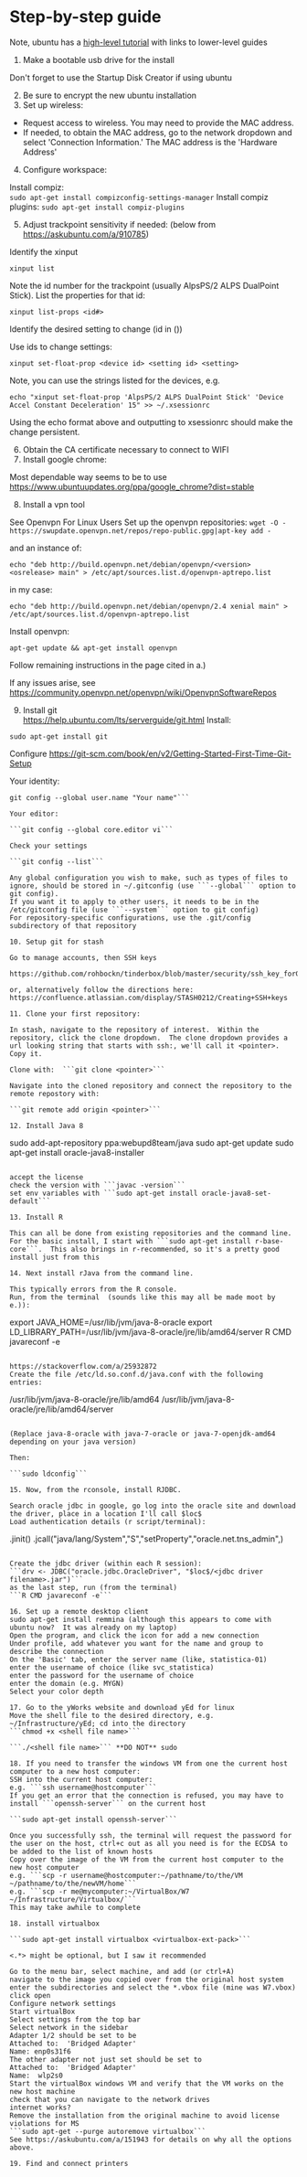 # Step-by-step guide

Note, ubuntu has a [high-level tutorial](https://tutorials.ubuntu.com/tutorial/tutorial-install-ubuntu-desktop?_ga=2.119631947.251959231.1502468949-2007631431.1502468949#0) with links to lower-level guides

1. Make a bootable usb drive for the install

Don't forget to use the Startup Disk Creator if using ubuntu

2. Be sure to encrypt the new ubuntu installation
3. Set up wireless:
- Request access to wireless. You may need to provide the MAC address.
- If needed, to obtain the MAC address, go to the network dropdown and select 'Connection Information.'  The MAC address is the 'Hardware Address'
4. Configure workspace:

Install compiz:  
```sudo apt-get install compizconfig-settings-manager```
Install compiz plugins:
```sudo apt-get install compiz-plugins```

5. Adjust trackpoint sensitivity if needed: (below from https://askubuntu.com/a/910785)

Identify the xinput

```xinput list```

Note the id number for the trackpoint (usually AlpsPS/2 ALPS DualPoint Stick).  List the properties for that id:

```xinput list-props <id#>```

Identify the desired setting to change (id in ())

Use ids to change settings:

```xinput set-float-prop <device id> <setting id> <setting>```

Note, you can use the strings listed for the devices, e.g.

```echo "xinput set-float-prop 'AlpsPS/2 ALPS DualPoint Stick' 'Device Accel Constant Deceleration' 15" >> ~/.xsessionrc```

Using the echo format above and outputting to xsessionrc should make the change persistent.

6. Obtain the CA certificate necessary to connect to WIFI
7. Install google chrome:

Most dependable way seems to be to use https://www.ubuntuupdates.org/ppa/google_chrome?dist=stable

8. Install a vpn tool

See Openvpn For Linux Users
Set up the openvpn repositories:
```wget -O - https://swupdate.openvpn.net/repos/repo-public.gpg|apt-key add -```

and an instance of:

```echo "deb http://build.openvpn.net/debian/openvpn/<version> <osrelease> main" > /etc/apt/sources.list.d/openvpn-aptrepo.list```

in my case:

```echo "deb http://build.openvpn.net/debian/openvpn/2.4 xenial main" > /etc/apt/sources.list.d/openvpn-aptrepo.list```

Install openvpn:

```apt-get update && apt-get install openvpn```


Follow remaining instructions in the page cited in a.)

If any issues arise, see https://community.openvpn.net/openvpn/wiki/OpenvpnSoftwareRepos

9. Install git  
https://help.ubuntu.com/lts/serverguide/git.html
Install:

```sudo apt-get install git```

Configure https://git-scm.com/book/en/v2/Getting-Started-First-Time-Git-Setup

Your identity:

```git config --global user.email "you@example.com"
git config --global user.name "Your name"```

Your editor:

```git config --global core.editor vi```

Check your settings

```git config --list```

Any global configuration you wish to make, such as types of files to ignore, should be stored in ~/.gitconfig (use ```--global``` option to git config).
If you want it to apply to other users, it needs to be in the /etc/gitconfig file (use ```--system``` option to git config)
For repository-specific configurations, use the .git/config subdirectory of that repository

10. Setup git for stash

Go to manage accounts, then SSH keys

https://github.com/rohbockn/tinderbox/blob/master/security/ssh_key_forGithub.md

or, alternatively follow the directions here:  https://confluence.atlassian.com/display/STASH0212/Creating+SSH+keys

11. Clone your first repository:

In stash, navigate to the repository of interest.  Within the repository, click the clone dropdown.  The clone dropdown provides a url looking string that starts with ssh:, we'll call it <pointer>.  Copy it.

Clone with:  ```git clone <pointer>```

Navigate into the cloned repository and connect the repository to the remote repostory with:

```git remote add origin <pointer>```

12. Install Java 8
```
sudo add-apt-repository ppa:webupd8team/java
sudo apt-get update
sudo apt-get install oracle-java8-installer
```

accept the license
check the version with ```javac -version```
set env variables with ```sudo apt-get install oracle-java8-set-default```

13. Install R

This can all be done from existing repositories and the command line.  For the basic install, I start with ```sudo apt-get install r-base-core```.  This also brings in r-recommended, so it's a pretty good install just from this

14. Next install rJava from the command line.  

This typically errors from the R console.
Run, from the terminal  (sounds like this may all be made moot by e.)):

```
export JAVA_HOME=/usr/lib/jvm/java-8-oracle
export LD_LIBRARY_PATH=/usr/lib/jvm/java-8-oracle/jre/lib/amd64/server
R CMD javareconf -e
```

https://stackoverflow.com/a/25932872
Create the file /etc/ld.so.conf.d/java.conf with the following entries:

```
/usr/lib/jvm/java-8-oracle/jre/lib/amd64 /usr/lib/jvm/java-8-oracle/jre/lib/amd64/server
```

(Replace java-8-oracle with java-7-oracle or java-7-openjdk-amd64 depending on your java version)

Then:

```sudo ldconfig```

15. Now, from the rconsole, install RJDBC.

Search oracle jdbc in google, go log into the oracle site and download the driver, place in a location I'll call $loc$
Load authentication details (r script/terminal):

```
.jinit()
.jcall("java/lang/System","S","setProperty","oracle.net.tns_admin",<path to tnsnames directory>)
```

Create the jdbc driver (within each R session):
```drv <- JDBC("oracle.jdbc.OracleDriver", "$loc$/<jdbc driver filename>.jar")```
as the last step, run (from the terminal)
```R CMD javareconf -e```

16. Set up a remote desktop client
sudo apt-get install remmina (although this appears to come with ubuntu now?  It was already on my laptop)
Open the program, and click the icon for add a new connection
Under profile, add whatever you want for the name and group to describe the connection
On the 'Basic' tab, enter the server name (like, statistica-01)
enter the username of choice (like svc_statistica)
enter the password for the username of choice
enter the domain (e.g. MYGN)
Select your color depth

17. Go to the yWorks website and download yEd for linux
Move the shell file to the desired directory, e.g. ~/Infrastructure/yEd; cd into the directory
```chmod +x <shell file name>```

```./<shell file name>``` **DO NOT** sudo

18. If you need to transfer the windows VM from one the current host computer to a new host computer:
SSH into the current host computer:
e.g. ```ssh username@hostcomputer```
If you get an error that the connection is refused, you may have to install ```openssh-server``` on the current host

```sudo apt-get install openssh-server```

Once you successfully ssh, the terminal will request the password for the user on the host, ctrl+c out as all you need is for the ECDSA to be added to the list of known hosts
Copy over the image of the VM from the current host computer to the new host computer
e.g. ```scp -r username@hostcomputer:~/pathname/to/the/VM ~/pathname/to/the/newVM/home```
e.g. ```scp -r me@mycomputer:~/VirtualBox/W7 ~/Infrastructure/Virtualbox/```
This may take awhile to complete

18. install virtualbox

```sudo apt-get install virtualbox <virtualbox-ext-pack>```

<.*> might be optional, but I saw it recommended

Go to the menu bar, select machine, and add (or ctrl+A)
navigate to the image you copied over from the original host system
enter the subdirectories and select the *.vbox file (mine was W7.vbox)
click open
Configure network settings
Start virtualBox
Select settings from the top bar
Select network in the sidebar
Adapter 1/2 should be set to be
Attached to:  'Bridged Adapter'
Name: enp0s31f6
The other adapter not just set should be set to
Attached to:  'Bridged Adapter'
Name:  wlp2s0
Start the virtualBox windows VM and verify that the VM works on the new host machine
check that you can navigate to the network drives
internet works?
Remove the installation from the original machine to avoid license violations for MS
```sudo apt-get --purge autoremove virtualbox```
See https://askubuntu.com/a/151943 for details on why all the options above.

19. Find and connect printers
